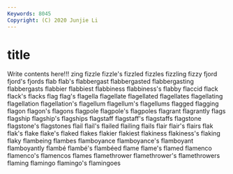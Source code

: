 ```yaml
---
Keywords: 8045
Copyright: (C) 2020 Junjie Li
---
```


# title

Write contents here!!!
zing 
fizzle 
fizzle's 
fizzled 
fizzles 
fizzling
fizzy 
fjord 
fjord's 
fjords 
flab 
flab's 
flabbergast 
flabbergasted 
flabbergasting 
flabbergasts
flabbier 
flabbiest 
flabbiness 
flabbiness's 
flabby 
flaccid 
flack 
flack's 
flacks 
flag
flag's 
flagella 
flagellate 
flagellated 
flagellates 
flagellating 
flagellation 
flagellation's 
flagellum 
flagellum's
flagellums 
flagged 
flagging 
flagon 
flagon's 
flagons 
flagpole 
flagpole's 
flagpoles 
flagrant
flagrantly 
flags 
flagship 
flagship's 
flagships 
flagstaff 
flagstaff's 
flagstaffs 
flagstone 
flagstone's
flagstones 
flail 
flail's 
flailed 
flailing 
flails 
flair 
flair's 
flairs 
flak
flak's 
flake 
flake's 
flaked 
flakes 
flakier 
flakiest 
flakiness 
flakiness's 
flaking
flaky 
flambeing 
flambes 
flamboyance 
flamboyance's 
flamboyant 
flamboyantly 
flambé 
flambé's 
flambéed
flame 
flame's 
flamed 
flamenco 
flamenco's 
flamencos 
flames 
flamethrower 
flamethrower's 
flamethrowers
flaming 
flamingo 
flamingo's 
flamingoes 
